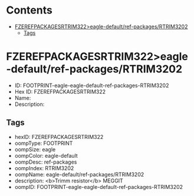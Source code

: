 



Contents
========

* [FZEREFPACKAGESRTRIM322>eagle-default/ref-packages/RTRIM3202](#fzerefpackagesrtrim322eagle-defaultref-packagesrtrim3202)
	* [Tags](#tags)

# FZEREFPACKAGESRTRIM322>eagle-default/ref-packages/RTRIM3202

- ID: FOOTPRINT-eagle-eagle-default-ref-packages-RTRIM3202
- Hex ID: FZEREFPACKAGESRTRIM322
- Name: 
- Description: 

## Tags

- hexID: FZEREFPACKAGESRTRIM322
- oompType: FOOTPRINT
- oompSize: eagle
- oompColor: eagle-default
- oompDesc: ref-packages
- oompIndex: RTRIM3202
- oompName: eagle-default/ref-packages/RTRIM3202
- description: &lt;b&gt;Trimm resistor&lt;/b&gt; MEGGIT
- oompID: FOOTPRINT-eagle-eagle-default-ref-packages-RTRIM3202
